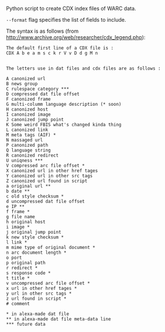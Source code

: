 Python script to create CDX index files of WARC data.

`--format` flag specifies the list of fields to include.

The syntax is as follows (from http://www.archive.org/web/researcher/cdx_legend.php):

    The default first line of a CDX file is :
    CDX A b e a m s c k r V v D d g M n


    The letters use in dat files and cdx files are as follows :

    A canonized url
    B news group
    C rulespace category ***
    D compressed dat file offset
    F canonized frame
    G multi-columm language description (* soon)
    H canonized host
    I canonized image
    J canonized jump point
    K Some weird FBIS what's changed kinda thing
    L canonized link
    M meta tags (AIF) *
    N massaged url
    P canonized path
    Q language string
    R canonized redirect
    U uniqness ***
    V compressed arc file offset *
    X canonized url in other href tages
    Y canonized url in other src tags
    Z canonized url found in script
    a original url **
    b date **
    c old style checksum *
    d uncompressed dat file offset
    e IP **
    f frame *
    g file name
    h original host
    i image *
    j original jump point
    k new style checksum *
    l link *
    m mime type of original document *
    n arc document length *
    o port
    p original path
    r redirect *
    s response code *
    t title *
    v uncompressed arc file offset *
    x url in other href tages *
    y url in other src tags *
    z url found in script *
    # comment

    * in alexa-made dat file
    ** in alexa-made dat file meta-data line
    *** future data
